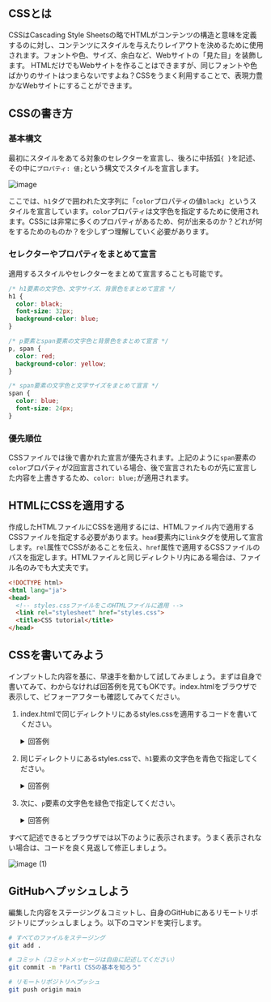 ## CSSとは

CSSはCascading Style Sheetsの略でHTMLがコンテンツの構造と意味を定義するのに対し、コンテンツにスタイルを与えたりレイアウトを決めるために使用されます。フォントや色、サイズ、余白など、Webサイトの「見た目」を装飾します。
HTMLだけでもWebサイトを作ることはできますが、同じフォントや色ばかりのサイトはつまらないですよね？CSSをうまく利用することで、表現力豊かなWebサイトにすることができます。

## CSSの書き方

### 基本構文
最初にスタイルをあてる対象のセレクターを宣言し、後ろに中括弧`{ }`を記述、その中に`プロパティ: 値;`という構文でスタイルを宣言します。

![image](https://github.com/user-attachments/assets/d40b5e7e-08fd-49fd-a8de-fe60cdc21480)

ここでは、`h1`タグで囲われた文字列に「`color`プロパティの値`black`」というスタイルを宣言しています。`color`プロパティは文字色を指定するために使用されます。CSSには非常に多くのプロパティがあるため、何が出来るのか？どれが何をするためのものか？を少しずつ理解していく必要があります。

### セレクターやプロパティをまとめて宣言
適用するスタイルやセレクターをまとめて宣言することも可能です。

```css
/* h1要素の文字色、文字サイズ、背景色をまとめて宣言 */
h1 {
  color: black;
  font-size: 32px;
  background-color: blue;
}

/* p要素とspan要素の文字色と背景色をまとめて宣言 */
p, span {
  color: red;
  background-color: yellow;
}

/* span要素の文字色と文字サイズをまとめて宣言 */
span {
  color: blue;
  font-size: 24px;
}
```

### 優先順位
CSSファイルでは後で書かれた宣言が優先されます。上記のように`span`要素の`color`プロパティが2回宣言されている場合、後で宣言されたものが先に宣言した内容を上書きするため、`color: blue;`が適用されます。

## HTMLにCSSを適用する
作成したHTMLファイルにCSSを適用するには、HTMLファイル内で適用するCSSファイルを指定する必要があります。`head`要素内に`link`タグを使用して宣言します。`rel`属性でCSSがあることを伝え、`href`属性で適用するCSSファイルのパスを指定します。HTMLファイルと同じディレクトリ内にある場合は、ファイル名のみでも大丈夫です。

```html
<!DOCTYPE html>
<html lang="ja">
<head>
  <!-- styles.cssファイルをこのHTMLファイルに適用 -->
  <link rel="stylesheet" href="styles.css">
  <title>CSS tutorial</title>
</head>
```

## CSSを書いてみよう
インプットした内容を基に、早速手を動かして試してみましょう。まずは自身で書いてみて、わからなければ回答例を見てもOKです。index.htmlをブラウザで表示して、ビフォーアフターも確認してみてください。

1. index.htmlで同じディレクトリにあるstyles.cssを適用するコードを書いてください。
    <details>
    <summary>回答例</summary>

    ```html
    <!DOCTYPE html>
    <html lang="ja">
    <head>
      <meta charset="UTF-8">
      <!-- ここにstyles.cssを適用するコードを書いてください -->
      <link rel="stylesheet" href="styles.css">
    
      <title>Document</title>
    </head>
    <body>
      <h1>CSSハンズオン</h1>
      <h3>Part1</h3>
      <p>ここの色を緑色にしてください。</p>
    </body>
    </html>
    ```
    </details>

2. 同じディレクトリにあるstyles.cssで、`h1`要素の文字色を青色で指定してください。
    <details>
    <summary>回答例</summary>

    ```css
    /* h1要素の文字色を青色で宣言 */
    h1 {
      color: blue;
    }
    ```
    </details>

3. 次に、`p`要素の文字色を緑色で指定してください。
    <details>
    <summary>回答例</summary>

    ```css
    /* p要素の文字色を緑色で宣言 */
    p {
      color: green;
    }
    ```
    </details>

すべて記述できるとブラウザでは以下のように表示されます。うまく表示されない場合は、コードを良く見返して修正しましょう。

![image (1)](https://github.com/user-attachments/assets/49fb2f09-a842-42c2-8c48-3f0168598c2d)

## GitHubへプッシュしよう
編集した内容をステージング＆コミットし、自身のGitHubにあるリモートリポジトリにプッシュしましょう。以下のコマンドを実行します。

```bash
# すべてのファイルをステージング
git add .

# コミット（コミットメッセージは自由に記述してください）
git commit -m "Part1 CSSの基本を知ろう"

# リモートリポジトリへプッシュ
git push origin main
```